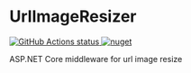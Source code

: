 # UrlImageResizer
<p align="left">
  <a href="https://github.com/honamic/UrlImageResizer">
     <img alt="GitHub Actions status" src="https://github.com/honamic/UrlImageResizer/workflows/.NET%20Core/badge.svg">
       <img alt="nuget" src="https://img.shields.io/nuget/v/Honamic.UrlImageResizer?style=plastic">

  </a>
</p>

ASP.NET Core middleware for url image resize
